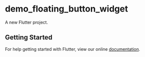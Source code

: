 # demo_floating_button_widget

A new Flutter project.

## Getting Started

For help getting started with Flutter, view our online
[documentation](https://flutter.io/).
